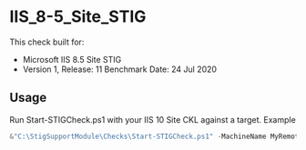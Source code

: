 # IIS_8-5_Site_STIG

This check built for:
- Microsoft IIS 8.5 Site STIG
- Version 1, Release: 11 Benchmark Date: 24 Jul 2020

## Usage

Run Start-STIGCheck.ps1 with your IIS 10 Site CKL against a target. Example

```powershell
&"C:\StigSupportModule\Checks\Start-STIGCheck.ps1" -MachineName MyRemoteComputer -CKL "C:\BlankCKLs\BlankIIS8.ckl" -CheckDirectory "C:\StigSupportModule\Checks" -SavePath "C:\FilledCKLs\MyFilledCKL.ckl" -InitObject "Default Web Site" -Verbose
```